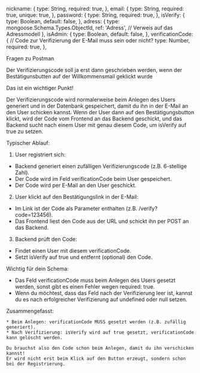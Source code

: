  nickname: {
    type: String,
    required: true,
  },
  email: {
    type: String,
    required: true,
    unique: true,
  },
  password: {
    type: String,
    required: true,
  },
  isVerify: {
    type: Boolean,
    default: false,
  },
  adress: {
    type: mongoose.Schema.Types.ObjectId,
    ref: 'Adress', // Verweis auf das Adressmodell
  }, 
  isAdmin: {
    type: Boolean,
    default: false,
  },
  verificationCode: { // Code zur Verifizierung der E-Mail muss sein oder nicht?
    type: Number,
    required: true,
  },

  Fragen zu Postman

  Der Verifizierungscode soll ja erst dann geschrieben werden, wenn der Bestätigunsbutten auf der Willkommensmail geklickt wurde

  Das ist ein wichtiger Punkt!

  Der Verifizierungscode wird normalerweise beim Anlegen des Users generiert und in der Datenbank gespeichert, damit du ihn in der E-Mail an den User schicken kannst.
  Wenn der User dann auf den Bestätigungsbutton klickt, wird der Code vom Frontend an das Backend geschickt, und das Backend sucht nach einem User mit genau diesem Code, um isVerify auf true zu setzen.

 Typischer Ablauf:

1. User registriert sich:

  * Backend generiert einen zufälligen Verifizierungscode (z.B. 6-stellige Zahl).
  * Der Code wird im Feld verificationCode beim User gespeichert.
  * Der Code wird per E-Mail an den User geschickt.
  
2. User klickt auf den Bestätigungslink in der E-Mail:

  * Im Link ist der Code als Parameter enthalten (z.B. /verify?code=123456).
  * Das Frontend liest den Code aus der URL und schickt ihn per POST an das Backend.

3. Backend prüft den Code:

  * Findet einen User mit diesem verificationCode.
  * Setzt isVerify auf true und entfernt (optional) den Code.

Wichtig für dein Schema:

  * Das Feld verificationCode muss beim Anlegen des Users gesetzt werden, sonst gibt es einen Fehler wegen required: true.
  * Wenn du möchtest, dass das Feld nach der Verifizierung leer ist, kannst du es nach erfolgreicher Verifizierung auf undefined oder null setzen.

  Zusammengefasst:

    * Beim Anlegen: verificationCode MUSS gesetzt werden (z.B. zufällig generiert).
    * Nach Verifizierung: isVerify wird auf true gesetzt, verificationCode kann gelöscht werden.
    
    Du brauchst also den Code schon beim Anlegen, damit du ihn verschicken kannst!
    Er wird nicht erst beim Klick auf den Button erzeugt, sondern schon bei der Registrierung.

